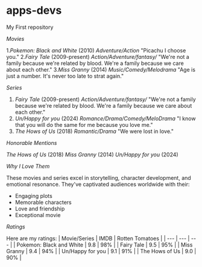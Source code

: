 # apps-devs
My First repository 

*Movies*

1._Pokemon: Black and White_ (2010)
_Adventure/Action_
"Picachu I choose you."
2._Fairy Tale_ (2009-present)
_Action/Adventure/fantasy/_
"We're not a family because we're related by blood. We're a family because we care about each other."
3._Miss Granny_ (2014)
_Music/Comedy/Melodrama_
"Age is just a number. It's never too late to strat again."

*Series*

1. _Fairy Tale_ (2009-present)
_Action/Adventure/fantasy/_
"We're not a family because we're related by blood. We're a family because we care about each other."
2. _Un/Happy for you_ (2024)
_Romance/Drama/Comedy/MeloDrama_
"I know that you will do the same for me because you love me."
3. _The Hows of Us_ (2018)
_Romantic/Drama_
"We were lost in love."

*Honorable Mentions*

_The Hows of Us_ (2018)
_Miss Granny_ (2014)
_Un/Happy for you_ (2024)



*Why I Love Them*

These movies and series excel in storytelling, character development, and emotional resonance. They've captivated audiences worldwide with their:
- Engaging plots
- Memorable characters
- Love and friendship 
- Exceptional movie

*Ratings*

Here are my ratings:
| Movie/Series | IMDB | Rotten Tomatoes |
| --- | --- | --- |
|  Pokemon: Black and White | 9.8 | 98% |
| Fairy Tale | 9.5 | 95% |
| Miss Granny | 9.4 | 94% |
| Un/Happy for you | 9.1 | 91% |
| The Hows of Us | 9.0 | 90% |
